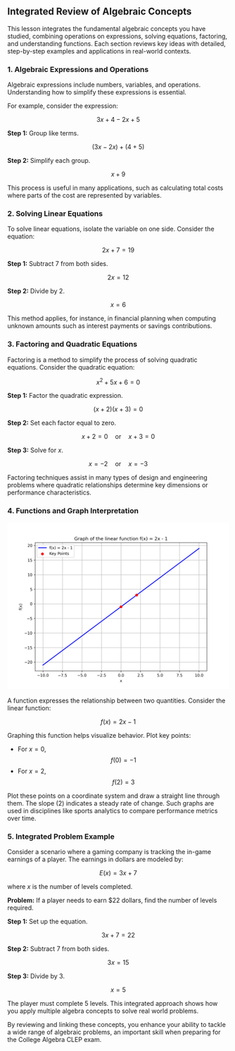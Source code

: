 ## Integrated Review of Algebraic Concepts

This lesson integrates the fundamental algebraic concepts you have studied, combining operations on expressions, solving equations, factoring, and understanding functions. Each section reviews key ideas with detailed, step-by-step examples and applications in real-world contexts.

### 1. Algebraic Expressions and Operations

Algebraic expressions include numbers, variables, and operations. Understanding how to simplify these expressions is essential.

For example, consider the expression:

$$
3x + 4 - 2x + 5
$$

**Step 1:** Group like terms.

$$
(3x - 2x) + (4 + 5)
$$

**Step 2:** Simplify each group.

$$
x + 9
$$

This process is useful in many applications, such as calculating total costs where parts of the cost are represented by variables.

### 2. Solving Linear Equations

To solve linear equations, isolate the variable on one side. Consider the equation:

$$
2x + 7 = 19
$$

**Step 1:** Subtract 7 from both sides.

$$
2x = 12
$$

**Step 2:** Divide by 2.

$$
x = 6
$$

This method applies, for instance, in financial planning when computing unknown amounts such as interest payments or savings contributions.

### 3. Factoring and Quadratic Equations

Factoring is a method to simplify the process of solving quadratic equations. Consider the quadratic equation:

$$
x^2 + 5x + 6 = 0
$$

**Step 1:** Factor the quadratic expression.

$$
(x + 2)(x + 3) = 0
$$

**Step 2:** Set each factor equal to zero.

$$
x + 2 = 0 \quad\text{or}\quad x + 3 = 0
$$

**Step 3:** Solve for $x$.

$$
x = -2 \quad\text{or}\quad x = -3
$$

Factoring techniques assist in many types of design and engineering problems where quadratic relationships determine key dimensions or performance characteristics.

### 4. Functions and Graph Interpretation


![A 2D plot of the linear function f(x) = 2x - 1, highlighting key points for x=0 and x=2.](images/plot_1_12-01-lesson-integrated-review-of-algebraic-concepts.md.png)



A function expresses the relationship between two quantities. Consider the linear function:

$$
f(x) = 2x - 1
$$

Graphing this function helps visualize behavior. Plot key points:

- For $x=0$, $$ f(0) = -1 $$
- For $x=2$, $$ f(2) = 3 $$

Plot these points on a coordinate system and draw a straight line through them. The slope ($2$) indicates a steady rate of change. Such graphs are used in disciplines like sports analytics to compare performance metrics over time.

### 5. Integrated Problem Example

Consider a scenario where a gaming company is tracking the in-game earnings of a player. The earnings in dollars are modeled by:

$$
E(x) = 3x + 7
$$

where $x$ is the number of levels completed.

**Problem:** If a player needs to earn $22 dollars, find the number of levels required.

**Step 1:** Set up the equation.

$$
3x + 7 = 22
$$

**Step 2:** Subtract 7 from both sides.

$$
3x = 15
$$

**Step 3:** Divide by 3.

$$
x = 5
$$

The player must complete 5 levels. This integrated approach shows how you apply multiple algebra concepts to solve real world problems.

By reviewing and linking these concepts, you enhance your ability to tackle a wide range of algebraic problems, an important skill when preparing for the College Algebra CLEP exam.